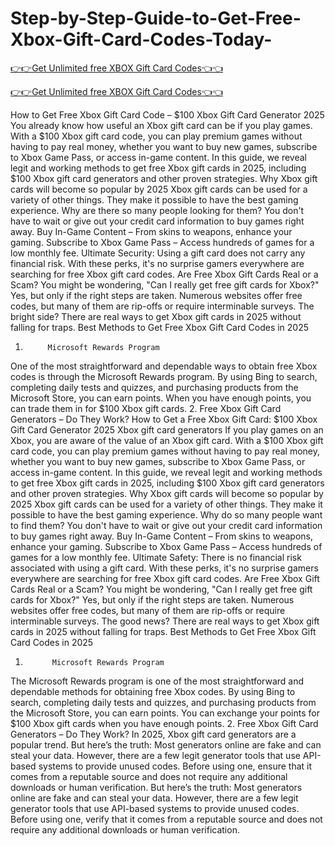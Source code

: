 # Step-by-Step-Guide-to-Get-Free-Xbox-Gift-Card-Codes-Today-

[👉👉Get Unlimited free XBOX Gift Card Codes👈👈](https://md.abdulmanik.com/xbox1/)

[👉👉Get Unlimited free XBOX Gift Card Codes👈👈](https://md.abdulmanik.com/xbox1/)

How to Get Free Xbox Gift Card Code – $100 Xbox Gift Card Generator 2025
 You already know how useful an Xbox gift card can be if you play games.  With a $100 Xbox gift card code, you can play premium games without having to pay real money, whether you want to buy new games, subscribe to Xbox Game Pass, or access in-game content.  In this guide, we reveal legit and working methods to get free Xbox gift cards in 2025, including $100 Xbox gift card generators and other proven strategies.
 Why Xbox gift cards will become so popular by 2025 Xbox gift cards can be used for a variety of other things.  They make it possible to have the best gaming experience.  Why are there so many people looking for them? You don't have to wait or give out your credit card information to buy games right away.   Buy In-Game Content – From skins to weapons, enhance your gaming.
 Subscribe to Xbox Game Pass – Access hundreds of games for a low monthly fee.
 Ultimate Security: Using a gift card does not carry any financial risk. With these perks, it's no surprise gamers everywhere are searching for free Xbox gift card codes.
 Are Free Xbox Gift Cards Real or a Scam?
 You might be wondering, "Can I really get free gift cards for Xbox?"   Yes, but only if the right steps are taken.  Numerous websites offer free codes, but many of them are rip-offs or require interminable surveys.  The bright side? There are real ways to get Xbox gift cards in 2025 without falling for traps.
 Best Methods to Get Free Xbox Gift Card Codes in 2025
 1.          Microsoft Rewards Program
 One of the most straightforward and dependable ways to obtain free Xbox codes is through the Microsoft Rewards program. By using Bing to search, completing daily tests and quizzes, and purchasing products from the Microsoft Store, you can earn points. When you have enough points, you can trade them in for $100 Xbox gift cards.   2.          Free Xbox Gift Card Generators – Do They Work?
 How to Get a Free Xbox Gift Card: $100 Xbox Gift Card Generator 2025 Xbox gift card generators If you play games on an Xbox, you are aware of the value of an Xbox gift card.   With a $100 Xbox gift card code, you can play premium games without having to pay real money, whether you want to buy new games, subscribe to Xbox Game Pass, or access in-game content.   In this guide, we reveal legit and working methods to get free Xbox gift cards in 2025, including $100 Xbox gift card generators and other proven strategies.
 Why Xbox gift cards will become so popular by 2025 Xbox gift cards can be used for a variety of other things.   They make it possible to have the best gaming experience.   Why do so many people want to find them? You don't have to wait or give out your credit card information to buy games right away.    Buy In-Game Content – From skins to weapons, enhance your gaming.
 Subscribe to Xbox Game Pass – Access hundreds of games for a low monthly fee.
 Ultimate Safety: There is no financial risk associated with using a gift card. With these perks, it's no surprise gamers everywhere are searching for free Xbox gift card codes.
 Are Free Xbox Gift Cards Real or a Scam?
 You might be wondering, "Can I really get free gift cards for Xbox?"    Yes, but only if the right steps are taken.   Numerous websites offer free codes, but many of them are rip-offs or require interminable surveys.   The good news? There are real ways to get Xbox gift cards in 2025 without falling for traps.
 Best Methods to Get Free Xbox Gift Card Codes in 2025
 1.           Microsoft Rewards Program
 The Microsoft Rewards program is one of the most straightforward and dependable methods for obtaining free Xbox codes. By using Bing to search, completing daily tests and quizzes, and purchasing products from the Microsoft Store, you can earn points.  You can exchange your points for $100 Xbox gift cards when you have enough points. 2.           Free Xbox Gift Card Generators – Do They Work?
 In 2025, Xbox gift card generators are a popular trend.  But here’s the truth:
 Most generators online are fake and can steal your data.
 However, there are a few legit generator tools that use API-based systems to provide unused codes.
 Before using one, ensure that it comes from a reputable source and does not require any additional downloads or human verification.      But here’s the truth:
 Most generators online are fake and can steal your data.
 However, there are a few legit generator tools that use API-based systems to provide unused codes.
 Before using one, verify that it comes from a reputable source and does not require any additional downloads or human verification.
